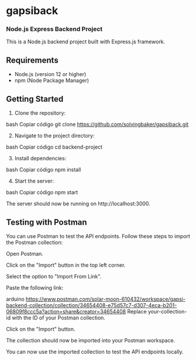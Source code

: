# gapsiback
### Node.js Express Backend Project
This is a Node.js backend project built with Express.js framework.

## Requirements
- Node.js (version 12 or higher)
- npm (Node Package Manager)

## Getting Started
1. Clone the repository:

bash
Copiar código
git clone https://github.com/solvingbaker/gapsiback.git

2. Navigate to the project directory:

bash
Copiar código
cd backend-project

3. Install dependencies:

bash
Copiar código
npm install

4. Start the server:

bash
Copiar código
npm start

The server should now be running on http://localhost:3000.

## Testing with Postman
You can use Postman to test the API endpoints. Follow these steps to import the Postman collection:

Open Postman.

Click on the "Import" button in the top left corner.

Select the option to "Import From Link".

Paste the following link:

arduino
https://www.postman.com/solar-moon-610432/workspace/gapsi-backend-collection/collection/34654408-e75d57c7-d307-4eca-b201-06809f8ccc5a?action=share&creator=34654408
Replace your-collection-id with the ID of your Postman collection.

Click on the "Import" button.

The collection should now be imported into your Postman workspace.

You can now use the imported collection to test the API endpoints locally.
